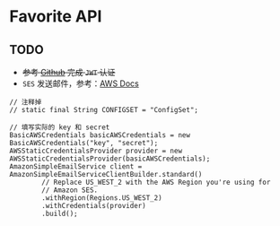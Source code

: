 # Favorite API

## TODO
- ~~参考 [Github](https://github.com/callicoder/spring-security-react-ant-design-polls-app) 完成 `JWT` 认证~~
- `SES` 发送邮件，参考：[AWS Docs](https://docs.aws.amazon.com/ses/latest/DeveloperGuide/examples-send-using-sdk.html)

```
// 注释掉
// static final String CONFIGSET = "ConfigSet";

// 填写实际的 key 和 secret
BasicAWSCredentials basicAWSCredentials = new BasicAWSCredentials("key", "secret");
AWSStaticCredentialsProvider provider = new AWSStaticCredentialsProvider(basicAWSCredentials);
AmazonSimpleEmailService client = AmazonSimpleEmailServiceClientBuilder.standard()
        // Replace US_WEST_2 with the AWS Region you're using for
        // Amazon SES.
        .withRegion(Regions.US_WEST_2)
        .withCredentials(provider)
        .build();
```

